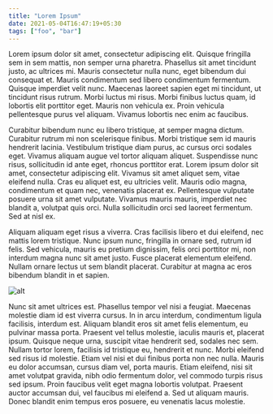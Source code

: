 ```yaml
---
title: "Lorem Ipsum"
date: 2021-05-04T16:47:19+05:30
tags: ["foo", "bar"]
---
```

Lorem ipsum dolor sit amet, consectetur adipiscing elit. Quisque fringilla sem in sem mattis, non semper urna pharetra. Phasellus sit amet tincidunt justo, ac ultrices mi. Mauris consectetur nulla nunc, eget bibendum dui consequat et. Mauris condimentum sed libero condimentum fermentum. Quisque imperdiet velit nunc. Maecenas laoreet sapien eget mi tincidunt, ut tincidunt risus rutrum. Morbi luctus mi risus. Morbi finibus luctus quam, id lobortis elit porttitor eget. Mauris non vehicula ex. Proin vehicula pellentesque purus vel aliquam. Vivamus lobortis nec enim ac faucibus.

Curabitur bibendum nunc eu libero tristique, at semper magna dictum. Curabitur rutrum mi non scelerisque finibus. Morbi tristique sem id mauris hendrerit lacinia. Vestibulum tristique diam purus, ac cursus orci sodales eget. Vivamus aliquam augue vel tortor aliquam aliquet. Suspendisse nunc risus, sollicitudin id ante eget, rhoncus porttitor erat. Lorem ipsum dolor sit amet, consectetur adipiscing elit. Vivamus sit amet aliquet sem, vitae eleifend nulla. Cras eu aliquet est, eu ultricies velit. Mauris odio magna, condimentum et quam nec, venenatis placerat ex. Pellentesque vulputate posuere urna sit amet vulputate. Vivamus mauris mauris, imperdiet nec blandit a, volutpat quis orci. Nulla sollicitudin orci sed laoreet fermentum. Sed at nisl ex.

Aliquam aliquam eget risus a viverra. Cras facilisis libero et dui eleifend, nec mattis lorem tristique. Nunc ipsum nunc, fringilla in ornare sed, rutrum id felis. Sed vehicula, mauris eu pretium dignissim, felis orci porttitor mi, non interdum magna nunc sit amet justo. Fusce placerat elementum eleifend. Nullam ornare lectus ut sem blandit placerat. Curabitur at magna ac eros bibendum blandit in et sapien.

![alt](/img.jpg "some bridge")

Nunc sit amet ultrices est. Phasellus tempor vel nisi a feugiat. Maecenas molestie diam id est viverra cursus. In in arcu interdum, condimentum ligula facilisis, interdum est. Aliquam blandit eros sit amet felis elementum, eu pulvinar massa porta. Praesent vel tellus molestie, iaculis mauris et, placerat ipsum. Quisque neque urna, suscipit vitae hendrerit sed, sodales nec sem.
Nullam tortor lorem, facilisis id tristique eu, hendrerit et nunc. Morbi eleifend sed risus id molestie. Etiam vel nisi et dui finibus porta non nec nulla. Mauris eu dolor accumsan, cursus diam vel, porta mauris. Etiam eleifend, nisi sit amet volutpat gravida, nibh odio fermentum dolor, vel commodo turpis risus sed ipsum. Proin faucibus velit eget magna lobortis volutpat. Praesent auctor accumsan dui, vel faucibus mi eleifend a. Sed ut aliquam mauris. Donec blandit enim tempus eros posuere, eu venenatis lacus molestie.
